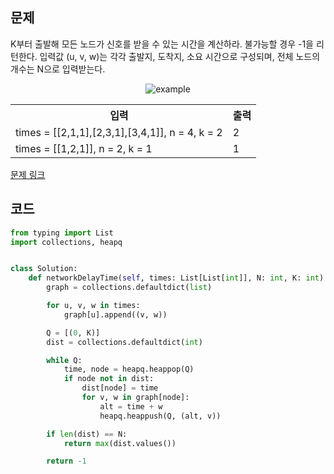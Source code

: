 ## 문제

K부터 출발해 모든 노드가 신호를 받을 수 있는 시간을 계산하라. 불가능할 경우 -1을 리턴한다. 입력값 (u, v, w)는 각각 출발지, 도착지, 소요 시간으로 구성되며, 전체 노드의 개수는 N으로 입력받는다. 


<p align="center">
<img src="https://assets.leetcode.com/uploads/2019/05/23/931_example_1.png" alt="example">
</p>

 <table>
	<th>입력</th>
	<th>출력</th>
	<tr><!-- 첫번째 줄 시작 -->
	    <td>times = [[2,1,1],[2,3,1],[3,4,1]], n = 4, k = 2</td>
	    <td>2</td>
	</tr><!-- 첫번째 줄 끝 -->
	<tr><!-- 두번째 줄 시작 -->
	    <td>times = [[1,2,1]], n = 2, k = 1</td>
	    <td>1</td>
	</tr><!-- 두번째 줄 끝 -->
    </table>

<a href="https://leetcode.com/problems/network-delay-time/" target="_blank">문제 링크</a>

## 코드

```python
from typing import List
import collections, heapq


class Solution:
    def networkDelayTime(self, times: List[List[int]], N: int, K: int) -> int:
        graph = collections.defaultdict(list)

        for u, v, w in times:
            graph[u].append((v, w))

        Q = [(0, K)]
        dist = collections.defaultdict(int)

        while Q:
            time, node = heapq.heappop(Q)
            if node not in dist:
                dist[node] = time
                for v, w in graph[node]:
                    alt = time + w
                    heapq.heappush(Q, (alt, v))

        if len(dist) == N:
            return max(dist.values())

        return -1

```